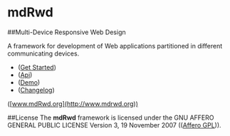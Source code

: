 mdRwd
=====
##Multi-Device Responsive Web Design

A framework for development of Web applications partitioned in different communicating devices.

* ([Get Started](https://github.com/sipy/mdRwd/wiki/Get-Started/))
* ([Api](http://www.mdrwd.org/api/))
* ([Demo](http://www.mdrwd.org/mdRwd/demo/))
* ([Changelog](https://github.com/sipy/mdRwd/blob/master/CHANGELOG.md))


([www.mdRwd.org](http://www.mdrwd.org))

##License
The **mdRwd** framework is licensed under the GNU AFFERO GENERAL PUBLIC LICENSE Version 3, 19 November 2007 (([Affero GPL](http://www.gnu.org/licenses/agpl-3.0.html))).

